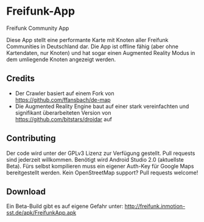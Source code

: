 # Freifunk-App
Freifunk Community App

Diese App stellt eine performante Karte mit Knoten aller Freifunk Communities in Deutschland dar. Die App ist offline fähig (aber ohne Kartendaten, nur Knoten) und hat sogar einen Augmented Reality Modus in dem umliegende Knoten angezeigt werden.

## Credits
 - Der Crawler basiert auf einem Fork von https://github.com/ffansbach/de-map
 - Die Augmented Reality Engine baut auf einer stark vereinfachten und signifikant überarbeiteten Version von https://github.com/bitstars/droidar auf

## Contributing
Der code wird unter der GPLv3 Lizenz zur Verfügung gestellt. Pull requests sind jederzeit willkommen. Benötigt wird Android Studio 2.0 (aktuellste Beta). Fürs selbst kompilieren muss ein eigener Auth-Key für Google Maps bereitgestellt werden. Kein OpenStreetMap support? Pull requests welcome!

## Download
Ein Beta-Build gibt es auf eigene Gefahr unter: http://freifunk.inmotion-sst.de/apk/FreifunkApp.apk